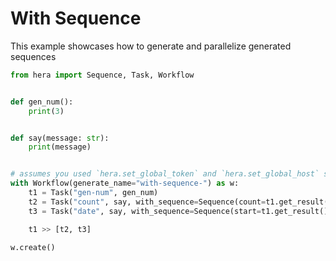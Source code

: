 # With Sequence

This example showcases how to generate and parallelize generated sequences

```python
from hera import Sequence, Task, Workflow


def gen_num():
    print(3)


def say(message: str):
    print(message)


# assumes you used `hera.set_global_token` and `hera.set_global_host` so that the workflow can be submitted
with Workflow(generate_name="with-sequence-") as w:
    t1 = Task("gen-num", gen_num)
    t2 = Task("count", say, with_sequence=Sequence(count=t1.get_result(), start=0))
    t3 = Task("date", say, with_sequence=Sequence(start=t1.get_result(), end=5, format="2020-05-%02X"))

    t1 >> [t2, t3]

w.create()
```
